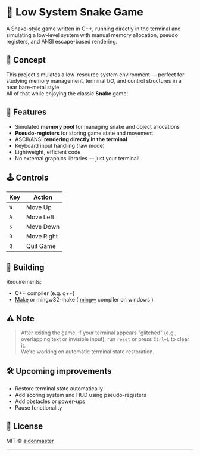 # 🐍 Low System Snake Game

A Snake-style game written in C++, running directly in the terminal and simulating a low-level system with manual memory allocation, pseudo registers, and ANSI escape-based rendering.

## 🧠 Concept

This project simulates a low-resource system environment — perfect for studying memory management, terminal I/O, and control structures in a near bare-metal style.  
All of that while enjoying the classic **Snake** game!

## 🚀 Features

- Simulated **memory pool** for managing snake and object allocations    
- **Pseudo-registers** for storing game state and movement    
- ASCII/ANSI **rendering directly in the terminal**    
- Keyboard input handling (raw mode)    
- Lightweight, efficient code    
- No external graphics libraries — just your terminal!
    

## 🕹️ Controls

|Key|Action|
|---|---|
|`W`|Move Up|
|`A`|Move Left|
|`S`|Move Down|
|`D`|Move Right|
|`Q`|Quit Game|


## 🧰 Building

Requirements:

- C++ compiler (e.g. g++)   
- [Make](https://makefiletutorial.com/#getting-started) or mingw32-make ( [mingw](https://www.mingw-w64.org/) compiler on windows )
    

## ⚠️ Note

> After exiting the game, if your terminal appears "glitched" (e.g., overlapping text or invisible input), run `reset` or press `Ctrl+L` to clear it.  
> We're working on automatic terminal state restoration.


## 🛠️ Upcoming improvements

-  Restore terminal state automatically    
-  Add scoring system and HUD using pseudo-registers    
-  Add obstacles or power-ups    
-  Pause functionality
    

## 📜 License

MIT © [aidonmaster](https://github.com/aidonmaster)

---
